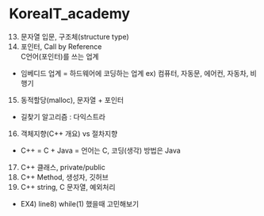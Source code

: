 # KoreaIT_academy
13. 문자열 입문, 구조체(structure type)
14. 포인터, Call by Reference   
C언어(포인터)를 쓰는 업계 
- 임베디드 업계
	= 하드웨어에 코딩하는 업계
  ex)	컴퓨터, 자동문, 에어컨, 자동차, 비행기
15. 동적할당(malloc), 문자열 + 포인터
- 길찾기 알고리즘 : 다익스트라
16. 객체지향(C++ 개요) vs 절차지향
- C++ = C + Java
	= 언어는 C, 코딩(생각) 방법은 Java
17. C++ 클래스, private/public
18. C++ Method, 생성자, 깃허브
19. C++ string, C 문자열, 예외처리
- EX4) line8) while(1) 했을때 고민해보기
